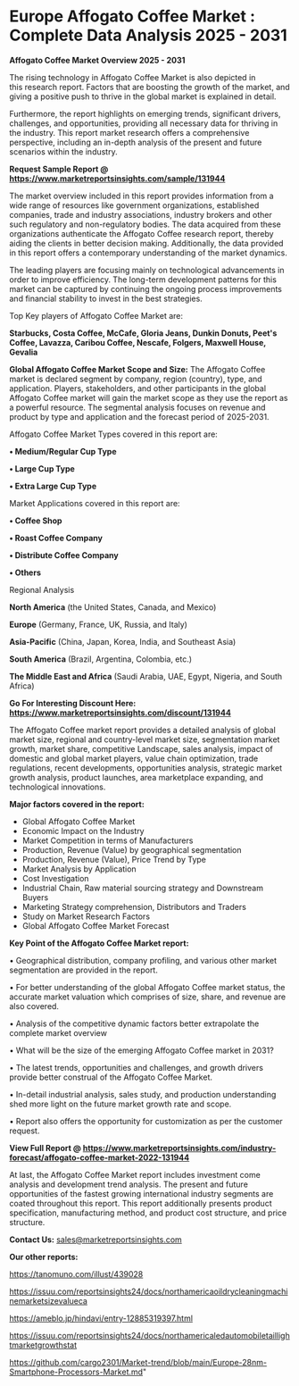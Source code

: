 # Europe Affogato Coffee Market : Complete Data Analysis 2025 - 2031

<Strong> Affogato Coffee Market Overview 2025 - 2031</strong>

The rising technology in Affogato Coffee Market is also depicted in this research report. Factors that are boosting the growth of the market, and giving a positive push to thrive in the global market is explained in detail.

Furthermore, the report highlights on emerging trends, significant drivers, challenges, and opportunities, providing all necessary data for thriving in the industry. This report market research offers a comprehensive perspective, including an in-depth analysis of the present and future scenarios within the industry.

<strong>Request Sample Report @ <a href=https://www.marketreportsinsights.com/sample/131944>https://www.marketreportsinsights.com/sample/131944</a></strong>

The market overview included in this report provides information from a wide range of resources like government organizations, established companies, trade and industry associations, industry brokers and other such regulatory and non-regulatory bodies. The data acquired from these organizations authenticate the Affogato Coffee research report, thereby aiding the clients in better decision making. Additionally, the data provided in this report offers a contemporary understanding of the market dynamics.

The leading players are focusing mainly on technological advancements in order to improve efficiency. The long-term development patterns for this market can be captured by continuing the ongoing process improvements and financial stability to invest in the best strategies.

Top Key players of Affogato Coffee Market are:

<strong>Starbucks, Costa Coffee, McCafe, Gloria Jeans, Dunkin Donuts, Peet's Coffee, Lavazza, Caribou Coffee, Nescafe, Folgers, Maxwell House, Gevalia</strong>

<strong><b>Global Affogato Coffee Market Scope and Size:</b></strong>
The Affogato Coffee market is declared segment by company, region (country), type, and application. Players, stakeholders, and other participants in the global Affogato Coffee market will gain the market scope as they use the report as a powerful resource. The segmental analysis focuses on revenue and product by type and application and the forecast period of 2025-2031.

Affogato Coffee Market Types covered in this report are:

<strong>• Medium/Regular Cup Type

• Large Cup Type

• Extra Large Cup Type</strong>

Market Applications covered in this report are:

<strong>• Coffee Shop

• Roast Coffee Company

• Distribute Coffee Company

• Others</strong> 

Regional Analysis

<strong>North America</strong> (the United States, Canada, and Mexico)

<strong>Europe</strong> (Germany, France, UK, Russia, and Italy)

<strong>Asia-Pacific</strong> (China, Japan, Korea, India, and Southeast Asia)

<strong>South America</strong> (Brazil, Argentina, Colombia, etc.)

<strong>The Middle East and Africa</strong> (Saudi Arabia, UAE, Egypt, Nigeria, and South Africa)

<strong>Go For Interesting Discount Here: <a href=https://www.marketreportsinsights.com/discount/131944>https://www.marketreportsinsights.com/discount/131944</a></strong>

The Affogato Coffee market report provides a detailed analysis of global market size, regional and country-level market size, segmentation market growth, market share, competitive Landscape, sales analysis, impact of domestic and global market players, value chain optimization, trade regulations, recent developments, opportunities analysis, strategic market growth analysis, product launches, area marketplace expanding, and technological innovations.

<strong><b>Major factors covered in the report:</b></strong>
<ul>
  <li>Global Affogato Coffee Market </li>
  <li>Economic Impact on the Industry</li>
  <li>Market Competition in terms of Manufacturers</li>
  <li>Production, Revenue (Value) by geographical segmentation</li>
  <li>Production, Revenue (Value), Price Trend by Type</li>
  <li>Market Analysis by Application</li>
  <li>Cost Investigation</li>
  <li>Industrial Chain, Raw material sourcing strategy and Downstream Buyers</li>
  <li>Marketing Strategy comprehension, Distributors and Traders</li>
  <li>Study on Market Research Factors</li>
  <li>Global Affogato Coffee Market Forecast</li>
</ul>

<strong><b>Key Point of the Affogato Coffee Market report:</b></strong>

• Geographical distribution, company profiling, and various other market segmentation are provided in the report.

• For better understanding of the global Affogato Coffee market status, the accurate market valuation which comprises of size, share, and revenue are also covered.

• Analysis of the competitive dynamic factors better extrapolate the complete market overview

• What will be the size of the emerging Affogato Coffee market in 2031?

• The latest trends, opportunities and challenges, and growth drivers provide better construal of the Affogato Coffee Market.

• In-detail industrial analysis, sales study, and production understanding shed more light on the future market growth rate and scope.

• Report also offers the opportunity for customization as per the customer request.

<strong><b>View Full Report @ <a href=https://www.marketreportsinsights.com/industry-forecast/affogato-coffee-market-2022-131944>https://www.marketreportsinsights.com/industry-forecast/affogato-coffee-market-2022-131944</a></b></strong>


At last, the Affogato Coffee Market report includes investment come analysis and development trend analysis. The present and future opportunities of the fastest growing international industry segments are coated throughout this report. This report additionally presents product specification, manufacturing method, and product cost structure, and price structure.

<strong>Contact Us:</strong>
sales@marketreportsinsights.com

<strong>Our other reports:</strong>

<a href=https://tanomuno.com/illust/439028>https://tanomuno.com/illust/439028</a>

<a href=https://issuu.com/reportsinsights24/docs/northamericaoildrycleaningmachinemarketsizevalueca>https://issuu.com/reportsinsights24/docs/northamericaoildrycleaningmachinemarketsizevalueca</a>

<a href=https://ameblo.jp/hindavi/entry-12885319397.html>https://ameblo.jp/hindavi/entry-12885319397.html</a>

<a href=https://issuu.com/reportsinsights24/docs/northamericaledautomobiletaillightmarketgrowthstat>https://issuu.com/reportsinsights24/docs/northamericaledautomobiletaillightmarketgrowthstat</a>

<a href=https://github.com/cargo2301/Market-trend/blob/main/Europe-28nm-Smartphone-Processors-Market.md>https://github.com/cargo2301/Market-trend/blob/main/Europe-28nm-Smartphone-Processors-Market.md</a>"
